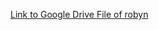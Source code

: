 [Link to Google Drive File of robyn](https://drive.google.com/drive/folders/1dEKO7LfCA8CiFOl72ylCa5Z0bniU5xAL?usp=drive_link)
